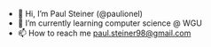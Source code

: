 - 👋 Hi, I’m Paul Steiner (@paulionel)
- 🌱 I’m currently learning computer science @ WGU
- 📫 How to reach me paul.steiner98@gmail.com
